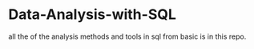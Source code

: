 # Data-Analysis-with-SQL

all the of the analysis methods and tools in sql from basic is in this repo.
